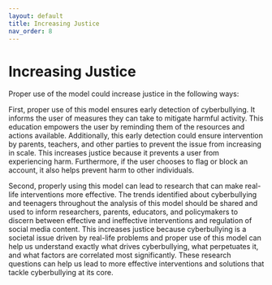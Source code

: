 ```yaml
---
layout: default
title: Increasing Justice 
nav_order: 8
---
```


# Increasing Justice 

Proper use of the model could increase justice in the following ways:  

First, proper use of this model ensures early detection of cyberbullying. It informs the user of measures they can take to mitigate harmful activity. This education empowers the user by reminding them of the resources and actions available. Additionally, this early detection could ensure intervention by parents, teachers, and other parties to prevent the issue from increasing in scale. This increases justice because it prevents a user from experiencing harm. Furthermore, if the user chooses to flag or block an account, it also helps prevent harm to other individuals. 

Second, properly using this model can lead to research that can make real-life interventions more effective. The trends identified about cyberbullying and teenagers throughout the analysis of this model should be shared and used to inform researchers, parents, educators, and policymakers to discern between effective and ineffective interventions and regulation of social media content. This increases justice because cyberbullying is a societal issue driven by real-life problems and proper use of this model can help us understand exactly what drives cyberbullying, what perpetuates it, and what factors are correlated most significantly. These research questions can help us lead to more effective interventions and solutions that tackle cyberbullying at its core. 
